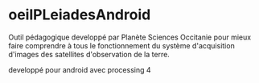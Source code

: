 # oeilPLeiadesAndroid

Outil pédagogique developpé par Planète Sciences Occitanie pour mieux faire comprendre à tous le fonctionnement du système d'acquisition d'images des satellites d'observation de la terre.

developpé pour android avec processing 4
